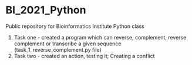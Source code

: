 # BI_2021_Python

Public repository for Bioinformatics Institute Python class

1. Task one - created a program which can reverse, complement, reverse complement or transcribe a given sequence (task_1_reverse_complement.py file)
2. Task two - created an action, testing it; Creating a conflict
